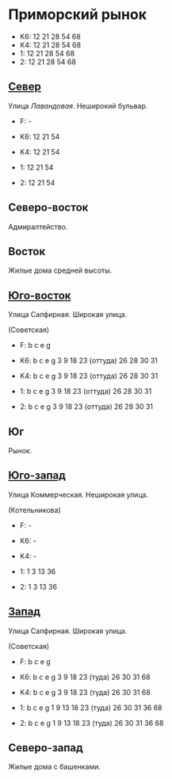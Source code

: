 # Приморский рынок

* K6:   12  21  28  54  68
* K4:   12  21  28  54  68
* 1:    12  21  28  54  68
* 2:    12  21  28  54  68

## [Север](./10610070.md)

Улица *Лавандовая*.
Неширокий бульвар.

* F:    -

* K6:   12  21  54
* K4:   12  21  54
* 1:    12  21  54
* 2:    12  21  54

## Северо-восток

Адмиралтейство.

## Восток

Жилые дома средней высоты.

## [Юго-восток](./10615100.md)

Улица Сапфирная.
Широкая улица.

(Советская)

* F:    b   c   e   g

* K6:   b   c   e   g
        3   9   18  23 (оттуда) 26  28  30  31
* K4:   b   c   e   g
        3   9   18  23 (оттуда) 26  28  30  31
* 1:    b   c   e   g
        3   9   18  23 (оттуда) 26  28  30  31
* 2:    b   c   e   g
        3   9   18  23 (оттуда) 26  28  30  31

## Юг

Рынок.

## [Юго-запад](./597092.md)

Улица Коммерческая.
Неширокая улица.

(Котельникова)

* F:    -

* K6:   -
* K4:   -
* 1:    1   3  13  36
* 2:    1   3  13  36

## [Запад](./10605092.md)

Улица Сапфирная.
Широкая улица.

(Советская)

* F:    b   c   e   g

* K6:   b   c   e   g
        3   9   18  23 (туда)   26  30  31  68
* K4:   b   c   e   g
        3   9   18  23 (туда)   26  30  31  68
* 1:    b   c   e   g
        1   9   13  18  23 (туда)   26  30  31  36  68
* 2:    b   c   e   g
        1   9   13  18  23 (туда)   26  30  31  36  68

## Северо-запад

Жилые дома с башенками.
